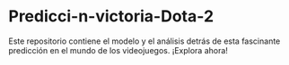 # Predicci-n-victoria-Dota-2
Este repositorio contiene el modelo y el análisis detrás de esta fascinante predicción en el mundo de los videojuegos. ¡Explora ahora!
